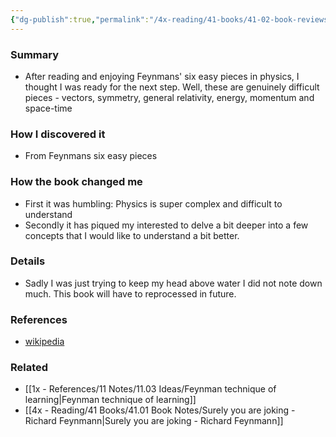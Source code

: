 ```yaml
---
{"dg-publish":true,"permalink":"/4x-reading/41-books/41-02-book-reviews/six-not-so-easy-pieces-einstein-s-relativity-symmetry-and-space-time-richard-feynman/","title":"Six Not-So-Easy Pieces Einstein's Relativity, Symmetry and Space-Time - Richard Feynman","dgShowBacklinks":false}
---
```



### Summary
- After reading and enjoying Feynmans' six easy pieces in physics, I thought I was ready for the next step. Well, these are genuinely difficult pieces - vectors, symmetry, general relativity, energy, momentum and space-time

### How I discovered it
- From Feynmans six easy pieces

### How the book changed me
- First it was humbling: Physics is super complex and difficult to understand
- Secondly it has piqued my interested to delve a bit deeper into a few concepts that I would like to understand a bit better.

### Details
- Sadly I was just trying to keep my head above water I did not note down much. This book will have to reprocessed in future.

### References
- [wikipedia](https://en.wikipedia.org/wiki/The_Feynman_Lectures_on_Physics) 

### Related
- [[1x - References/11 Notes/11.03 Ideas/Feynman technique of learning\|Feynman technique of learning]]
- [[4x - Reading/41 Books/41.01 Book Notes/Surely you are joking - Richard Feynmann\|Surely you are joking - Richard Feynmann]]
